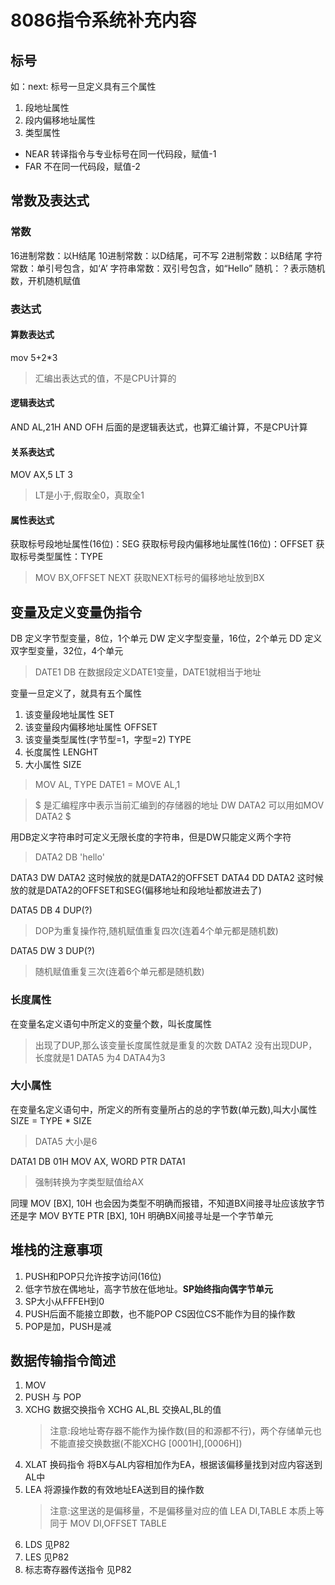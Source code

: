 # 8086指令系统补充内容
## 标号
如：next:
标号一旦定义具有三个属性
1. 段地址属性
2. 段内偏移地址属性
3. 类型属性
  * NEAR 转译指令与专业标号在同一代码段，赋值-1
  * FAR  不在同一代码段，赋值-2

   
## 常数及表达式
### 常数
16进制常数：以H结尾
10进制常数：以D结尾，可不写
2进制常数：以B结尾
字符常数：单引号包含，如‘A’
字符串常数：双引号包含，如“Hello”
随机：？表示随机数，开机随机赋值
### 表达式
#### 算数表达式
mov 5+2*3
> 汇编出表达式的值，不是CPU计算的

#### 逻辑表达式
AND AL,21H AND OFH
后面的是逻辑表达式，也算汇编计算，不是CPU计算

#### 关系表达式
MOV AX,5 LT 3
> LT是小于,假取全0，真取全1

#### 属性表达式
获取标号段地址属性(16位)：SEG
获取标号段内偏移地址属性(16位)：OFFSET
获取标号类型属性：TYPE
>MOV BX,OFFSET NEXT
>获取NEXT标号的偏移地址放到BX

## 变量及定义变量伪指令
DB 定义字节型变量，8位，1个单元
DW 定义字型变量，16位，2个单元
DD 定义双字型变量，32位，4个单元
>DATE1 DB
在数据段定义DATE1变量，DATE1就相当于地址

变量一旦定义了，就具有五个属性
1. 该变量段地址属性 SET
2. 该变量段内偏移地址属性 OFFSET
3. 该变量类型属性(字节型=1，字型=2) TYPE
4. 长度属性 LENGHT
5. 大小属性 SIZE

>MOV AL, TYPE DATE1 = MOVE AL,1

> \$ 是汇编程序中表示当前汇编到的存储器的地址
DW DATA2
可以用如MOV DATA2 $

用DB定义字符串时可定义无限长度的字符串，但是DW只能定义两个字符
> DATA2 DB 'hello'

DATA3 DW DATA2
这时候放的就是DATA2的OFFSET
DATA4 DD DATA2
这时候放的就是DATA2的OFFSET和SEG(偏移地址和段地址都放进去了)

DATA5 DB 4 DUP(?)
>DOP为重复操作符,随机赋值重复四次(连着4个单元都是随机数)

DATA5 DW 3 DUP(?)
>随机赋值重复三次(连着6个单元都是随机数)

### 长度属性
在变量名定义语句中所定义的变量个数，叫长度属性
>出现了DUP,那么该变量长度属性就是重复的次数
>DATA2 没有出现DUP，长度就是1
>DATA5 为4 DATA4为3
### 大小属性
在变量名定义语句中，所定义的所有变量所占的总的字节数(单元数),叫大小属性
SIZE = TYPE * SIZE
>DATA5 大小是6

DATA1 DB 01H
MOV AX, WORD PTR DATA1
>强制转换为字类型赋值给AX 

同理
MOV [BX], 10H
也会因为类型不明确而报错，不知道BX间接寻址应该放字节还是字
MOV BYTE PTR [BX], 10H
明确BX间接寻址是一个字节单元 
## 堆栈的注意事项
1. PUSH和POP只允许按字访问(16位)
2. 低字节放在偶地址，高字节放在低地址。**SP始终指向偶字节单元**
3. SP大小从FFFEH到0
4. PUSH后面不能接立即数，也不能POP CS因位CS不能作为目的操作数
5. POP是加，PUSH是减
## 数据传输指令简述
1. MOV
2. PUSH 与 POP
3. XCHG 数据交换指令 
   XCHG AL,BL 
   交换AL,BL的值
   >注意:段地址寄存器不能作为操作数(目的和源都不行)，两个存储单元也不能直接交换数据(不能XCHG [0001H],[0006H])
4. XLAT 换码指令
  将BX与AL内容相加作为EA，根据该偏移量找到对应内容送到AL中
5. LEA 将源操作数的有效地址EA送到目的操作数
   >注意:这里送的是偏移量，不是偏移量对应的值
   LEA DI,TABLE 本质上等同于 MOV DI,OFFSET TABLE
6. LDS 见P82
7. LES 见P82
8. 标志寄存器传送指令 见P82